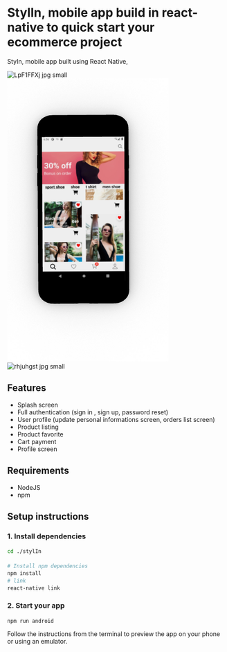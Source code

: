 # StylIn, mobile app build in react-native to quick start your ecommerce project 

StyIn, mobile app built using React Native,

![LpF1FFXj jpg small](https://user-images.githubusercontent.com/52464453/130318527-6ab0f323-bf7e-4468-9054-986849e41a7e.jpeg)
![screenshots of example app](/src/assets/images/mockup.png)
![rhjuhgst jpg small](https://user-images.githubusercontent.com/52464453/130318549-431265dd-cc76-4830-b105-bc0096376647.jpeg)


## Features

- Splash screen
- Full authentication (sign in , sign up, password reset)
- User profile (update personal informations screen, orders list screen) 
- Product listing 
- Product favorite 
- Cart payment 
- Profile screen

## Requirements

- NodeJS
- npm 

## Setup instructions

### 1. Install dependencies

```sh
cd ./stylIn

# Install npm dependencies
npm install
# link 
react-native link
```
### 2. Start your app

```
npm run android
```

Follow the instructions from the terminal to preview the app on your phone or using an emulator.
